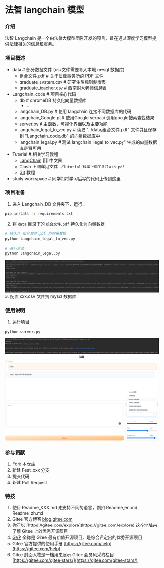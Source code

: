 # 法智 langchain 模型

### 介绍
法智 Langchain 是一个由法律大模型团队开发的项目，旨在通过深度学习模型提供法律相关的信息和服务。

### 项目概述
- data  # 部分数据文件 (csv文件需要导入本地 mysql 数据库)
  - 组合文件.pdf                   # 关于法律事务所的 PDF 文件
  - graduate_system.csv           # 研究生院规则制度表
  - graduate_teacher.csv          # 西南财大老师信息表
- Langchain_code  # 项目核心代码
  - db                            # chromeDB 持久化向量数据库
    - ...  
  - langchain_DB.py               # 使用 langchain 连接不同数据库的代码
  - langchain_Google.pt           # 使用Google serpapi 调用google搜索查找结果
  - server.py                     # 主函数，可视化界面以及主要功能
  - langchain_legal_to_vec.py     # 读取 "../data/组合文件.pdf" 文件并且保存到 "Langchain_code/db" 的向量数据库中
  - langchain_legal.py            # 测试 langchain_legal_to_vec.py" 生成的向量数据库是否可用
- Tutorial # 相关学习教程
  - [LangChain](https://www.langchain.asia/getting_started/getting_started)  🦜️🔗 中文网 
  - Clash 上网详见文件 `./Tutorial/科学上网工具Clash.pdf`
  - [Git](https://www.liaoxuefeng.com/wiki/896043488029600) 教程
- study workspace    # 同学们将学习后写的代码上传到这里

### 项目准备

1.  进入 Langchain_DB 文件夹下，运行：
```bash 
pip install -r requirements.txt
```
2.  将 `data` 目录下的 `组合文件.pdf` 持久化为向量数据
```bash 
# 持久化 组合文件.pdf 为向量数据
python langchain_legal_to_vec.py
```

```bash 
# 进行测试
python langchain_legal.py
```
![img.png](imgs/langchain_legal.png)
3.  配置 xxx.csv 文件到 mysql 数据库

### 使用说明

1.  运行项目
```bash 
python server.py
```
![img.png](imgs/server1.png)
![img.png](imgs/server.png)

### 参与贡献

1.  Fork 本仓库
2.  新建 Feat_xxx 分支
3.  提交代码
4.  新建 Pull Request

### 特技

1.  使用 Readme\_XXX.md 来支持不同的语言，例如 Readme\_en.md, Readme\_zh.md
2.  Gitee 官方博客 [blog.gitee.com](https://blog.gitee.com)
3.  你可以 [https://gitee.com/explore](https://gitee.com/explore) 这个地址来了解 Gitee 上的优秀开源项目
4.  [GVP](https://gitee.com/gvp) 全称是 Gitee 最有价值开源项目，是综合评定出的优秀开源项目
5.  Gitee 官方提供的使用手册 [https://gitee.com/help](https://gitee.com/help)
6.  Gitee 封面人物是一档用来展示 Gitee 会员风采的栏目 [https://gitee.com/gitee-stars/](https://gitee.com/gitee-stars/)
